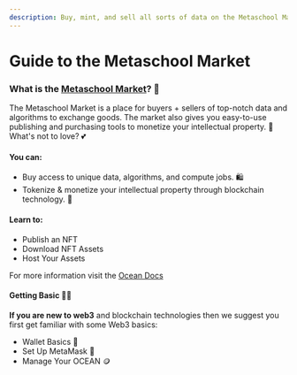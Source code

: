 ```yaml
---
description: Buy, mint, and sell all sorts of data on the Metaschool Market
---
```


# Guide to the Metaschool Market

### What is the [Metaschool Market](https://market.oceanprotocol.com/)? 🛒

The Metaschool Market is a place for buyers + sellers of top-notch data and algorithms to exchange goods. The market also gives you easy-to-use publishing and purchasing tools to monetize your intellectual property. 🤑 What's not to love? 💕

#### **You can:**

- Buy access to unique data, algorithms, and compute jobs. 🛍️
- Tokenize & monetize your intellectual property through blockchain technology. 💪

#### **Learn to:**

- Publish an NFT
- Download NFT Assets
- Host Your Assets

For more information visit the [Ocean Docs](https://docs.oceanprotocol.com/)

#### Getting Basic 💁‍♀️

**If you are new to web3** and blockchain technologies then we suggest you first get familiar with some Web3 basics:

- Wallet Basics 👛
- Set Up MetaMask 🦊
- Manage Your OCEAN 🪙

